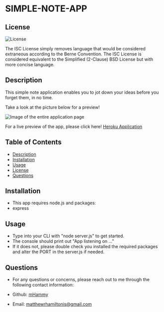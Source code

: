 # SIMPLE-NOTE-APP

## License
![License](https://img.shields.io/badge/license-ISC%20License-brightgreen)

The ISC License simply removes language that would be considered extraneous according to the Berne Convention. The ISC License is considered equivalent to the Simplified (2-Clause) BSD License but with more concise language.

## Description
This simple note application enables you to jot down your ideas before you forget them, in no time.

Take a look at the picture below for a preview!

![Image of the entire application page](/simple-note-app/public/assets/images/Full%20page%20ss.png)

For a live preview of the app, please click here! [Heroku Application](https://dry-eyrie-72821-81e491ed119e.herokuapp.com)


## Table of Contents
- [Description](#description)
- [Installation](#installation)
- [Usage](#usage)
- [License](#license)
- [Questions](#questions)

## Installation
- This app requires node.js and packages: 
- express

## Usage
- Type into your CLI with "node server.js" to get started.
- The console should print out "App listening on ..."
- If it does not, please double check you installed the required packages and alter the PORT in the server.js if needed.


## Questions
- For any questions or concerns, please reach out to me through the following contact information:

- Github: [mHammy](https://github.com/mHammy)
- Email: matthewrhamiltonis@gmail.com
